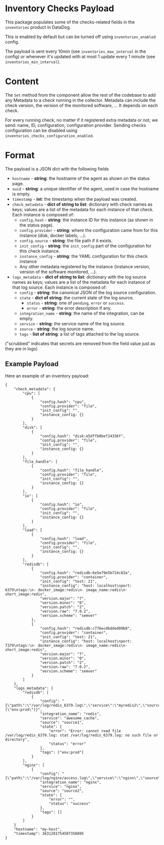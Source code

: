# Inventory Checks Payload

This package populates some of the checks-related fields in the `inventories` product in DataDog.

This is enabled by default but can be turned off using `inventories_enabled` config.

The payload is sent every 10min (see `inventories_max_interval` in the config) or whenever it's updated with at most 1
update every 1 minute (see `inventories_min_interval`).

# Content

The `Set` method from the component allow the rest of the codebase to add any Metadata to a check running in the collector.
Metadata can include the check version, the version of the monitored software, ... It depends on each check.

For every running check, no matter if it registered extra metadata or not, we send: name, ID, configuration,
configuration provider. Sending checks configuration can be disabled using `inventories_checks_configuration_enabled`.

# Format

The payload is a JSON dict with the following fields

- `hostname` - **string**: the hostname of the agent as shown on the status page.
- `uuid` - **string**: a unique identifier of the agent, used in case the hostname is empty.
- `timestamp` - **int**: the timestamp when the payload was created.
- `check_metadata` - **dict of string to list**: dictionary with check names as keys; values are a list of the metadata for each
  instance of that check.
  Each instance is composed of:
    - `config.hash` - **string**: the instance ID for this instance (as shown in the status page).
    - `config.provider` - **string**: where the configuration came from for this instance (disk, docker labels, ...).
    - `config.source` - **string**: the file path if it exists.
    - `init_config` - **string**: the `init_config` part of the configuration for this check instance.
    - `instance_config` - **string**: the YAML configuration for this check instance
    - Any other metadata registered by the instance (instance version, version of the software monitored, ...).
- `logs_metadata` - **dict of string to list**: dictionary with the log source names as keys; values are a list of the metadata
  for each instance of that log source.
  Each instance is composed of:
    - `config` - **string**: the canonical JSON of the log source configuration.
    - `state` - **dict of string**: the current state of the log source.
      - `status` - **string**: one of `pending`, `error` or `success`.
      - `error` - **string**: the error description if any.
    - `integration_name` - **string**: the name of the integration, can be empty.
    - `service` - **string**: the service name of the log source.
    - `source` - **string**: the log source name.
    - `tags` - **list of string**: a list of tags attached to the log source.

("scrubbed" indicates that secrets are removed from the field value just as they are in logs)

## Example Payload

Here an example of an inventory payload:

```
{
    "check_metadata": {
        "cpu": [
            {
                "config.hash": "cpu",
                "config.provider": "file",
                "init_config": "",
                "instance_config: {}
            }
        ],
        "disk": [
            {
                "config.hash": "disk:e5dffb8bef24336f",
                "config.provider": "file",
                "init_config": "",
                "instance_config: {}
            }
        ],
        "file_handle": [
            {
                "config.hash": "file_handle",
                "config.provider": "file",
                "init_config": "",
                "instance_config: {}
            }
        ],
        "io": [
            {
                "config.hash": "io",
                "config.provider": "file",
                "init_config": "",
                "instance_config: {}
            }
        ],
        "load": [
            {
                "config.hash": "load",
                "config.provider": "file",
                "init_config": "",
                "instance_config: {}
            }
        ],
        "redisdb": [
            {
                "config.hash": "redisdb:6e5e79e5b724c83a",
                "config.provider": "container",
                "init_config": "test: 21",
                "instance_config": "host: localhost\nport: 6379\ntags:\n- docker_image:redis\n- image_name:redis\n- short_image:redis",
                "version.major": "7",
                "version.minor": "0",
                "version.patch": "2",
                "version.raw": "7.0.2",
                "version.scheme": "semver"
            },
            {
                "config.hash": "redisdb:c776ecdbdded09b8",
                "config.provider": "container",
                "init_config": "test: 21",
                "instance_config": "host: localhost\nport: 7379\ntags:\n- docker_image:redis\n- image_name:redis\n- short_image:redis",
                "version.major": "7",
                "version.minor": "0",
                "version.patch": "2",
                "version.raw": "7.0.2",
                "version.scheme": "semver"
            }
        ]
    },
    "logs_metadata": {
        "redisdb": [
            {
                "config": "{\"path\":\"/var/log/redis_6379.log\",\"service\":\"myredis2\",\"source\":\"redis\",\"type\":\"file\",\"tags\":[\"env:prod\"]}",
                "integration_name": "redis",
                "service": "awesome_cache",
                "source": "source1",
                "state": {
                    "error": "Error: cannot read file /var/log/redis_6379.log: stat /var/log/redis_6379.log: no such file or directory",
                    "status": "error"
                },
                "tags": ["env:prod"]
            }
        ],
        "nginx": [
            {
                "config": "{\"path\":\"/var/log/nginx/access.log\",\"service\":\"nginx\",\"source\":\"nginx\",\"type\":\"file\"}",
                "integration_name": "nginx",
                "service": "nginx",
                "source": "source2",
                "state": {
                    "error": "",
                    "status": "success"
                },
                "tags": []
            }
        ]
    }
    "hostname": "my-host",
    "timestamp": 1631281754507358895
}
```
